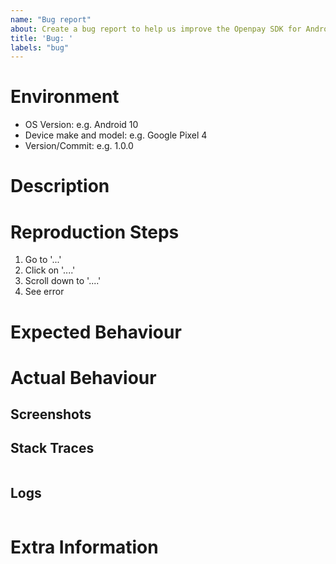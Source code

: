 ```yaml
---
name: "Bug report"
about: Create a bug report to help us improve the Openpay SDK for Android
title: 'Bug: '
labels: "bug"
---
```

<!--
Please be clear and concise at every step.
-->
# Environment
- OS Version: e.g. Android 10
- Device make and model: e.g. Google Pixel 4
- Version/Commit: e.g. 1.0.0
 
# Description
<!--
Describe the issue.
-->

# Reproduction Steps
<!--
Provide detailed steps to reproduce the issue. Include code if necessary.
-->
1. Go to '...'
2. Click on '....'
3. Scroll down to '....'
4. See error

# Expected Behaviour
<!--
Describe what you expect to happen.
-->

# Actual Behaviour
<!--
Describe what actually happens. Provide screenshots, stack traces and logs where applicable. If logs or stack traces exceed ten lines then paste them in to a gist and link to them here.
-->

## Screenshots

## Stack Traces
```
```

## Logs
```
```

# Extra Information
<!--
Reference anything you think related to this issue; include other PRs, Issues, Stack Overflow posts, etc.
-->
